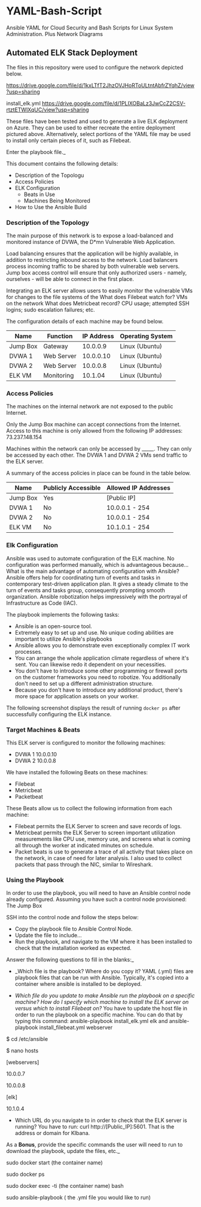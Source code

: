 # YAML-Bash-Script
Ansible YAML for Cloud Security and Bash Scripts for Linux System Administration. Plus Network Diagrams
## Automated ELK Stack Deployment

The files in this repository were used to configure the network depicted below.


https://drive.google.com/file/d/1kxLTfT2JhzOVJHoRToULtntAbfrZYqhZ/view?usp=sharing

install_elk.yml
https://drive.google.com/file/d/1PLIXOBaLz3JwCcZ2CSV-rtztETWlXqUC/view?usp=sharing


These files have been tested and used to generate a live ELK deployment on Azure. They can be used to either recreate the entire deployment pictured above. Alternatively, select portions of the YAML file may be used to install only certain pieces of it, such as Filebeat.

  Enter the playbook file._

This document contains the following details:
- Description of the Topologu
- Access Policies
- ELK Configuration
  - Beats in Use
  - Machines Being Monitored
- How to Use the Ansible Build


### Description of the Topology

The main purpose of this network is to expose a load-balanced and monitored instance of DVWA, the D*mn Vulnerable Web Application.

Load balancing ensures that the application will be highly available, in addition to restricting inbound access to the network.
Load balancers process incoming traffic to be shared by both vulnerable web servers. Jump box access control will ensure that only authorized users - namely, ourselves - will be able to connect in the first place. 

Integrating an ELK server allows users to easily monitor the vulnerable VMs for changes to the file systems of the 
What does Filebeat watch for? VMs on the network
What does Metricbeat record? CPU usage; attempted SSH logins; sudo escalation failures; etc.

The configuration details of each machine may be found below.

| Name     | Function | IP Address | Operating System |
|----------|----------|------------|------------------|
| Jump Box | Gateway            | 10.0.0.9   | Linux (Ubuntu)      |
| DVWA 1    | Web Server       |  10.0.0.10 | Linux  (Ubuntu)          |
| DVWA 2    | Web Server       |  10.0.0.8   | Linux      (Ubuntu)      |  
| ELK VM    | Monitoring         | 10.1.04     | Linux    (Ubuntu)        |

### Access Policies

The machines on the internal network are not exposed to the public Internet. 

Only the Jump Box machine can accept connections from the Internet. Access to this machine is only allowed from the following IP addresses: 73.237.148.154


Machines within the network can only be accessed by _____.
They can only be accessed by each other. The DVWA 1 and DVWA 2 VMs send traffic to the ELK server. 

A summary of the access policies in place can be found in the table below.

| Name             | Publicly Accessible | Allowed IP Addresses |
|-----------------|-----------------------|----------------------|
| Jump Box      | Yes                          | [Public IP]   |
|  DVWA 1        |  No                          |  10.0.0.1 - 254     |
|  DVWA 2        |  No                          |   10.0.0.1 - 254    |
|  ELK  VM       |  No                          | 10.1.0.1 - 254      |

### Elk Configuration

Ansible was used to automate configuration of the ELK machine. No configuration was performed manually, which is advantageous because...
What is the main advantage of automating configuration with Ansible?
Ansible offers help for coordinating turn of events and tasks in contemporary test-driven application plan. It gives a steady climate to the turn of events and tasks group, consequently prompting smooth organization. Ansible robotization helps impressively with the portrayal of Infrastructure as Code (IAC).

The playbook implements the following tasks:
* Ansible is an open-source tool.
* Extremely easy to set up and use. No unique coding abilities are important to utilize Ansible's playbooks
* Ansible allows you to demonstrate even exceptionally complex IT work processes. 
* You can arrange the whole application climate regardless of where it's sent. You can likewise redo it dependent on your necessities. 
* You don't have to introduce some other programming or firewall ports on the customer frameworks you need to robotize. You additionally don't need to set up a different administration structure. 
* Because you don't have to introduce any additional product, there's more space for application assets on your worker.



The following screenshot displays the result of running `docker ps` after successfully configuring the ELK instance.

### Target Machines & Beats
This ELK server is configured to monitor the following machines:
- DVWA 1 10.0.0.10 
- DVWA 2 10.0.0.8

We have installed the following Beats on these machines:
- Filebeat
- Metricbeat
- Packetbeat

These Beats allow us to collect the following information from each machine:
* Filebeat permits the ELK Server to screen and save records of logs.
* Metricbeat permits the ELK Server to screen important utilization measurements like CPU use, memory use, and screens what is coming all through the worker at indicated minutes on schedule.
* Packet beats is use to generate a trace of all activity that takes place on the network, in case of need for later analysis. I also used to collect packets that pass through the NIC, similar to Wireshark.


### Using the Playbook
In order to use the playbook, you will need to have an Ansible control node already configured. Assuming you have such a control node provisioned: The Jump Box

SSH into the control node and follow the steps below:
- Copy the playbook file to Ansible Control Node.
- Update the  file to include...
- Run the playbook, and navigate to the VM where it has been installed to check that the installation worked as expected.

Answer the following questions to fill in the blanks:_
- _Which file is the playbook? Where do you copy it?
YAML (.yml) files are playbook files that can be run with Ansible. Typically, it's copied into a container where ansible is installed to be deployed.

- _Which file do you update to make Ansible run the playbook on a specific machine? How do I specify which machine to install the ELK server on versus which to install Filebeat on?_
You have to update the host file in order to run the playbook on a specific machine. You can do that by typing this command: ansible-playbook install_elk.yml elk and ansible-playbook install_filebeat.yml webserver

$ cd /etc/ansible

$ nano hosts 

[webservers]

10.0.0.7

10.0.0.8

[elk]

10.1.0.4


- Which URL do you navigate to in order to check that the ELK server is running?
You have to run: curl http://[Public_IP]:5601. That is the address or domain for KIbana. 

As a **Bonus**, provide the specific commands the user will need to run to download the playbook, update the files, etc._

sudo docker start (the container name)

sudo docker ps

sudo docker exec -ti (the container name) bash

sudo ansible-playbook ( the .yml file you would like to run)
